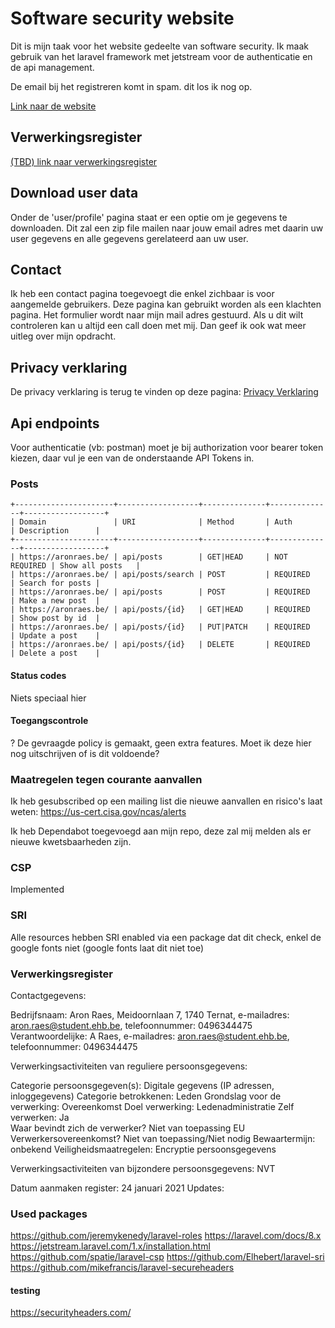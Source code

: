 # Software security website

Dit is mijn taak voor het website gedeelte van software security. 
Ik maak gebruik van het laravel framework met jetstream voor de authenticatie en
de api management.

De email bij het registreren komt in spam. dit los ik nog op.

[Link naar de website](https://aronraes.be)

## Verwerkingsregister
[(TBD) link naar verwerkingsregister]()

## Download user data
Onder de 'user/profile' pagina staat er een optie om je gegevens te downloaden. Dit
zal een zip file mailen naar jouw email adres met daarin uw user gegevens en
alle gegevens gerelateerd aan uw user.

## Contact
Ik heb een contact pagina toegevoegt die enkel zichbaar is voor aangemelde
gebruikers. Deze pagina kan gebruikt worden als een klachten pagina. Het
formulier wordt naar mijn mail adres gestuurd. Als u dit wilt controleren kan u
altijd een call doen met mij. Dan geef ik ook wat meer uitleg over mijn
opdracht.

## Privacy verklaring
De privacy verklaring is terug te vinden op deze pagina: [Privacy Verklaring](https://aronraes.be/privacy-note)
 
## Api endpoints

Voor authenticatie (vb: postman) moet je bij authorization voor bearer token
kiezen, daar vul je een van de onderstaande API Tokens in.

###  Posts
```
+----------------------+------------------+--------------+--------------+------------------+
| Domain               | URI              | Method       | Auth         | Description 	   |
+----------------------+------------------+--------------+--------------+------------------+
| https://aronraes.be/ | api/posts        | GET|HEAD     | NOT REQUIRED | Show all posts   |
| https://aronraes.be/ | api/posts/search | POST         | REQUIRED     | Search for posts |
| https://aronraes.be/ | api/posts        | POST         | REQUIRED     | Make a new post  |
| https://aronraes.be/ | api/posts/{id}   | GET|HEAD     | REQUIRED     | Show post by id  |
| https://aronraes.be/ | api/posts/{id}   | PUT|PATCH    | REQUIRED     | Update a post    |
| https://aronraes.be/ | api/posts/{id}   | DELETE       | REQUIRED     | Delete a post    |
```
####  Status codes
Niets speciaal hier

####  Toegangscontrole
? De gevraagde policy is gemaakt, geen extra features. Moet ik deze hier nog uitschrijven of is dit voldoende?


### Maatregelen tegen courante aanvallen
Ik heb gesubscribed op een mailing list die nieuwe aanvallen en risico's laat
weten: https://us-cert.cisa.gov/ncas/alerts

Ik heb Dependabot toegevoegd aan mijn repo, deze zal mij melden als er nieuwe
kwetsbaarheden zijn.

### CSP
Implemented

### SRI
Alle resources hebben SRI enabled via een package dat dit check, enkel de google
fonts niet (google fonts laat dit niet toe) 

### Verwerkingsregister
 
Contactgegevens:
 
Bedrijfsnaam: Aron Raes, Meidoornlaan 7, 1740 Ternat, e-mailadres: aron.raes@student.ehb.be, telefoonnummer: 0496344475
Verantwoordelijke: A Raes, e-mailadres: aron.raes@student.ehb.be, telefoonnummer: 0496344475
 
Verwerkingsactiviteiten van reguliere persoonsgegevens:
 
Categorie persoonsgegeven(s): Digitale gegevens (IP adressen, inloggegevens)
Categorie betrokkenen: Leden
Grondslag voor de verwerking: Overeenkomst
Doel verwerking: Ledenadministratie
Zelf verwerken: Ja  
Waar bevindt zich de verwerker? Niet van toepassing 
EU Verwerkersovereenkomst? Niet van toepassing/Niet nodig 
Bewaartermijn: onbekend
Veiligheidsmaatregelen: Encryptie persoonsgegevens 
 
Verwerkingsactiviteiten van bijzondere persoonsgegevens: NVT 
 
Datum aanmaken register: 24 januari 2021
Updates: 



###  Used packages 
https://github.com/jeremykenedy/laravel-roles
https://laravel.com/docs/8.x
https://jetstream.laravel.com/1.x/installation.html
https://github.com/spatie/laravel-csp
https://github.com/Elhebert/laravel-sri
https://github.com/mikefrancis/laravel-secureheaders

#### testing
https://securityheaders.com/
